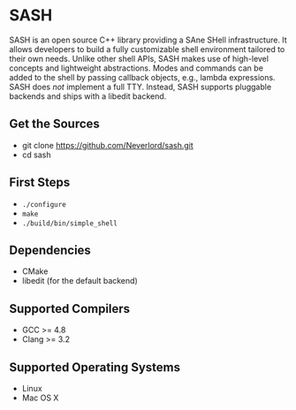 SASH
====

SASH is an open source C++ library providing a SAne SHell infrastructure.
It allows developers to build a fully customizable shell environment tailored
to their own needs. Unlike other shell APIs, SASH makes use of high-level
concepts and lightweight abstractions. Modes and commands can be added to the
shell by passing callback objects, e.g., lambda expressions. SASH does *not*
implement a full TTY. Instead, SASH supports pluggable backends and ships with
a libedit backend.


Get the Sources
---------------

* git clone https://github.com/Neverlord/sash.git
* cd sash


First Steps
-----------

* `./configure`
* `make`
* `./build/bin/simple_shell`


Dependencies
------------

* CMake
* libedit (for the default backend)


Supported Compilers
-------------------

* GCC >= 4.8
* Clang >= 3.2


Supported Operating Systems
---------------------------

* Linux
* Mac OS X
